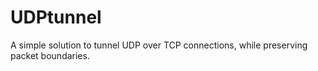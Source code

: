 # UDPtunnel

A simple solution to tunnel UDP over TCP connections, while preserving packet boundaries.
